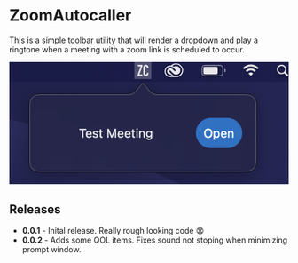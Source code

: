 #  ZoomAutocaller

This is a simple toolbar utility that will render a dropdown and play a ringtone when a meeting with a zoom link is scheduled to occur.

![](./_docs/screenshot.png)

## Releases

- **0.0.1** - Inital release.  Really rough looking code 😧
- **0.0.2** - Adds some QOL items. Fixes sound not stoping when minimizing prompt window.

